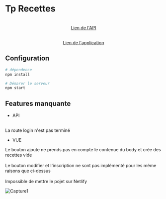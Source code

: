# Tp Recettes

<p align="center">
  <a href="https://tpnotejs.herokuapp.com/" target="_blank">
    <br>
    Lien de l'API
  </a>
</p>

<p align="center">
  <a href="https://62dloi.csb.app/#/login" target="_blank">
    <br>
    Lien de l'application
  </a>
</p>

## Configuration


``` bash
# dépendence
npm install 

# Démarer le serveur
npm start
```
## Features manquante


  - API
 </br>
La route login n'est pas terminé
  
  - VUE
  
Le bouton ajoute ne prends pas en compte le contenue du body et crée des recettes vide
</br>  
Le bouton modifier et l'inscription ne sont pas implémenté pour les même raisons que ci-dessus
<br><br>
Impossible de mettre le pojet sur Netlify
  
![Capture1](https://user-images.githubusercontent.com/96228762/158264885-6e9af16f-132e-45fa-bbaf-0913519a3c81.PNG)

  </p>
